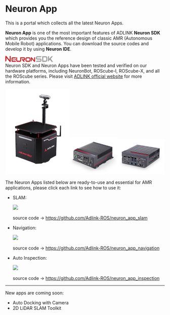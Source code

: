 # Neuron App

This is a portal which collects all the latest Neuron Apps.

**Neuron App** is one of the most important features of ADLINK **Neuron SDK** which provides you the reference design of classic AMR (Autonomous Mobile Robot) applications. You can download the source codes and develop it by using **Neuron IDE**.

<img src="resource/Logo_o.png" width="30%"><br>
Neuron SDK and Neuron Apps have been tested and verified on our hardware platforms, including NeuronBot, ROScube-I, ROScube-X, and all the ROScube series. Please visit [ADLINK official website](https://www.adlinktech.com/en/ROS2-Solution) for more information.

<img src="resource/nb2.png" alt="NeuronBot" width="40%"><img src="resource/ROScube-I.jpg" alt="ROScube-I" width="30%"><img src="resource/ROScube-X.jpg" alt="ROScube-X" width="30%">

The Neuron Apps listed below are ready-to-use and essential for AMR applications, please click each link to see how to use it:

- SLAM:

    [![](http://img.youtube.com/vi/pcqroeUw12A/0.jpg)](http://www.youtube.com/watch?v=pcqroeUw12A "")

    source code -> https://github.com/Adlink-ROS/neuron_app_slam

- Navigation:

    [![](http://img.youtube.com/vi/VGAeUwzvcXk/0.jpg)](http://www.youtube.com/watch?v=VGAeUwzvcXk "")
    
    source code -> https://github.com/Adlink-ROS/neuron_app_navigation

- Auto Inspection:

    [![](http://img.youtube.com/vi/g032DeSfN8Y/0.jpg)](http://www.youtube.com/watch?v=g032DeSfN8Y "")
    
    source code -> https://github.com/Adlink-ROS/neuron_app_inspection

---

New apps are coming soon:
- Auto Docking with Camera
- 2D LiDAR SLAM Toolkit
